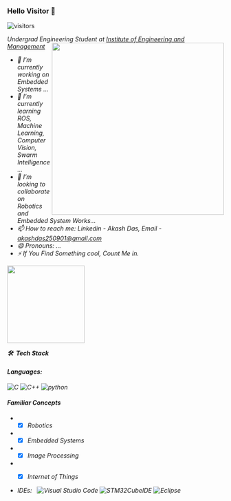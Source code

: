 ### Hello Visitor 👋

![visitors](https://visitor-badge.glitch.me/badge?page_id=page.id)
<p><em>Undergrad Engineering Student at <a href="https://iem.edu.in/">Institute of Engineering and Management</a>
<img align="right" width="400" height="400" src="https://i.pinimg.com/originals/a0/3a/56/a03a56f4feaa8eb194117b5d0d926109.gif">
 
- 🔭 I’m currently working on Embedded Systems ...
- 🌱 I’m currently learning ROS, Machine Learning, Computer Vision, Swarm Intelligence...
- 👯 I’m looking to collaborate on Robotics and Embedded System Works...
- 📫 How to reach me: Linkedin - Akash Das, Email - akashdas250901@gmail.com
- 😄 Pronouns: ...
- ⚡ If You Find Something cool, Count Me in.

<img height="180em" src="https://github-readme-stats.vercel.app/api?username=theAkashDas&show_icons=true&hide_border=true&&count_private=true&include_all_commits=true" />

  **🛠 &nbsp;Tech Stack**

#### Languages: &nbsp;
 ![C](https://img.shields.io/badge/-C-333333?style=flat&logo=A8B9CC&logoColor=007ACC)
 ![C++](https://img.shields.io/badge/-C++-333333?style=flat&logo=A8B9CC&logoColor=007ACC)
 ![python](https://img.shields.io/badge/-python-333333?style=flat&logo=python&logoColor=007ACC)
 
#### Familiar Concepts
- - [x] Robotics
- - [x] Embedded Systems
- - [x] Image Processing
- - [x] Internet of Things


  
- IDEs: &nbsp;
  ![Visual Studio Code](https://img.shields.io/badge/-Visual%20Studio%20Code-333333?style=flat&logo=visual-studio-code&logoColor=007ACC)
  ![STM32CubeIDE](https://img.shields.io/badge/-STM32CubeIDE-black?style=flat&logo=03234B&logoColor=007ACC)
  ![Eclipse](https://img.shields.io/badge/-Eclipse-333333?style=flat&logo=eclipse)
